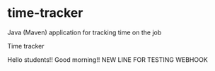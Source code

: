 # time-tracker
Java (Maven) application for tracking time on the job

Time tracker

Hello students!! Good morning!!
NEW LINE FOR TESTING WEBHOOK

